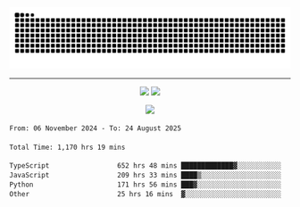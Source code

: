 <div align="center">
  <picture>
      <source
    media="(prefers-color-scheme: dark)"
      srcset="https://raw.githubusercontent.com/platane/snk/output/github-contribution-grid-snake-dark.svg"
      />
    <source
      media="(prefers-color-scheme: light)"
      srcset="https://raw.githubusercontent.com/xct007/xct007/output/github-contribution-grid-snake.svg"
      />
    <img
      alt="Snake"
      src="https://raw.githubusercontent.com/xct007/xct007/output/github-contribution-grid-snake.svg"
      />
  </picture>

</div>

___
<p align="center">
  <img src="https://readme-stats-blush-eta.vercel.app/api/top-langs/?username=xct007&layout=compact" />
  <img src="https://readme-stats-blush-eta.vercel.app/api?username=xct007&show_icons=true&theme=transparent&hide_title=true&include_all_commits=true" />
</p>

<p align="center">
  <img src="https://github-profile-trophy.vercel.app/?username=xct007&no-bg=true&rank=S,SS,SSS,A,AA,AAA,UNKNOWN,SECRET&row=3&title=-Followers,-Stars&margin-w=15&margin-h=15&column=2" />
</p>
<!--START_SECTION:waka-->

```txt
From: 06 November 2024 - To: 24 August 2025

Total Time: 1,170 hrs 19 mins

TypeScript                 652 hrs 48 mins █████████████▓░░░░░░░░░░░   54.60 %
JavaScript                 209 hrs 33 mins ████▒░░░░░░░░░░░░░░░░░░░░   17.53 %
Python                     171 hrs 56 mins ███▓░░░░░░░░░░░░░░░░░░░░░   14.38 %
Other                      25 hrs 16 mins  ▓░░░░░░░░░░░░░░░░░░░░░░░░   02.11 %
```

<!--END_SECTION:waka-->
